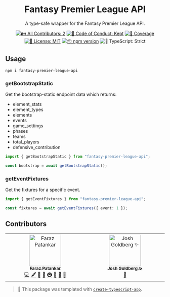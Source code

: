 <h1 align="center">Fantasy Premier League API</h1>

<p align="center">A type-safe wrapper for the Fantasy Premier League API.</p>

<p align="center">
	<!-- prettier-ignore-start -->
	<!-- ALL-CONTRIBUTORS-BADGE:START - Do not remove or modify this section -->
	<a href="#contributors" target="_blank"><img alt="👪 All Contributors: 2" src="https://img.shields.io/badge/%F0%9F%91%AA_all_contributors-2-21bb42.svg" /></a>
<!-- ALL-CONTRIBUTORS-BADGE:END -->
	<!-- prettier-ignore-end -->
	<a href="https://github.com/FarazPatankar/fantasy-premier-league-api/blob/main/.github/CODE_OF_CONDUCT.md" target="_blank"><img alt="🤝 Code of Conduct: Kept" src="https://img.shields.io/badge/%F0%9F%A4%9D_code_of_conduct-kept-21bb42" /></a>
	<a href="https://codecov.io/gh/FarazPatankar/fantasy-premier-league-api" target="_blank"><img alt="🧪 Coverage" src="https://img.shields.io/codecov/c/github/FarazPatankar/fantasy-premier-league-api?label=%F0%9F%A7%AA%20coverage" /></a>
	<a href="https://github.com/FarazPatankar/fantasy-premier-league-api/blob/main/LICENSE.md" target="_blank"><img alt="📝 License: MIT" src="https://img.shields.io/badge/%F0%9F%93%9D_license-MIT-21bb42.svg"></a>
	<a href="http://npmjs.com/package/fantasy-premier-league-api"><img alt="📦 npm version" src="https://img.shields.io/npm/v/fantasy-premier-league-api?color=21bb42&label=%F0%9F%93%A6%20npm" /></a>
	<img alt="💪 TypeScript: Strict" src="https://img.shields.io/badge/%F0%9F%92%AA_typescript-strict-21bb42.svg" />
</p>

## Usage

```shell
npm i fantasy-premier-league-api
```

### getBootstrapStatic

Get the bootstrap-static endpoint data which returns:

- element_stats
- element_types
- elements
- events
- game_settings
- phases
- teams
- total_players
- defensive_contribution

```ts
import { getBootstrapStatic } from "fantasy-premier-league-api";

const bootstrap = await getBootstrapStatic();
```

### getEventFixtures

Get the fixtures for a specific event.

```ts
import { getEventFixtures } from "fantasy-premier-league-api";

const fixtures = await getEventFixtures({ event: 1 });
```

## Contributors

<!-- spellchecker: disable -->
<!-- ALL-CONTRIBUTORS-LIST:START - Do not remove or modify this section -->
<!-- prettier-ignore-start -->
<!-- markdownlint-disable -->
<table>
  <tbody>
    <tr>
      <td align="center" valign="top" width="14.28%"><a href="https://farazpatankar.com/"><img src="https://avatars.githubusercontent.com/u/10681116?v=4?s=100" width="100px;" alt="Faraz Patankar"/><br /><sub><b>Faraz Patankar</b></sub></a><br /><a href="https://github.com/FarazPatankar/fantasy-premier-league-api/commits?author=FarazPatankar" title="Code">💻</a> <a href="#content-FarazPatankar" title="Content">🖋</a> <a href="https://github.com/FarazPatankar/fantasy-premier-league-api/commits?author=FarazPatankar" title="Documentation">📖</a> <a href="#ideas-FarazPatankar" title="Ideas, Planning, & Feedback">🤔</a> <a href="#infra-FarazPatankar" title="Infrastructure (Hosting, Build-Tools, etc)">🚇</a> <a href="#maintenance-FarazPatankar" title="Maintenance">🚧</a> <a href="#projectManagement-FarazPatankar" title="Project Management">📆</a> <a href="#tool-FarazPatankar" title="Tools">🔧</a></td>
      <td align="center" valign="top" width="14.28%"><a href="http://www.joshuakgoldberg.com/"><img src="https://avatars.githubusercontent.com/u/3335181?v=4?s=100" width="100px;" alt="Josh Goldberg ✨"/><br /><sub><b>Josh Goldberg ✨</b></sub></a><br /><a href="#tool-JoshuaKGoldberg" title="Tools">🔧</a></td>
    </tr>
  </tbody>
</table>

<!-- markdownlint-restore -->
<!-- prettier-ignore-end -->

<!-- ALL-CONTRIBUTORS-LIST:END -->
<!-- spellchecker: enable -->

<!-- You can remove this notice if you don't want it 🙂 no worries! -->

> 💙 This package was templated with [`create-typescript-app`](https://github.com/JoshuaKGoldberg/create-typescript-app).
